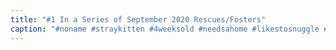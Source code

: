 ```yaml
---
title: "#1 In a Series of September 2020 Rescues/Fosters"
caption: "#noname #straykitten #4weeksold #needsahome #likestosnuggle #littertrained #mew"
---
```

